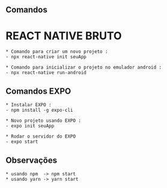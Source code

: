 ## Comandos
# REACT NATIVE BRUTO
    * Comando para criar um novo projeto :
    - npx react-native init seuApp

    * Comando para inicializar o projeto no emulador android :
    - npx react-native run-android

## Comandos EXPO

    * Instalar EXPO :
    - npm install -g expo-cli

    * Novo projeto usando EXPO : 
    - expo init seuApp

    * Rodar o servidor do EXPO
    - expo start

## Observações

    * usando npm  -> npm start
    * usando yarn -> yarn start